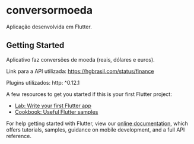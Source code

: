 # conversormoeda

Aplicação desenvolvida em Flutter.

## Getting Started

Aplicativo faz conversões de moeda (reais, dólares e euros).

Link para a API utilizada:
https://hgbrasil.com/status/finance

Plugins utilizados:
http: ^0.12.1

A few resources to get you started if this is your first Flutter project:

- [Lab: Write your first Flutter app](https://flutter.dev/docs/get-started/codelab)
- [Cookbook: Useful Flutter samples](https://flutter.dev/docs/cookbook)

For help getting started with Flutter, view our
[online documentation](https://flutter.dev/docs), which offers tutorials,
samples, guidance on mobile development, and a full API reference.

